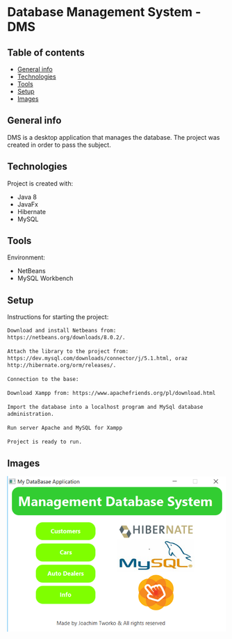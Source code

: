 # Database Management System - DMS 

## Table of contents
* [General info](#general-info)
* [Technologies](#technologies)
* [Tools](#tools)
* [Setup](#setup)
* [Images](#images)

## General info
DMS is a desktop application that manages the database.
The project was created in order to pass the subject.

## Technologies
Project is created with:

* Java 8
* JavaFx
* Hibernate
* MySQL

## Tools
Environment:

* NetBeans
* MySQL Workbench

## Setup
Instructions for starting the project:

```
Download and install Netbeans from: https://netbeans.org/downloads/8.0.2/.

Attach the library to the project from: https://dev.mysql.com/downloads/connector/j/5.1.html, oraz http://hibernate.org/orm/releases/.

Connection to the base:

Download Xampp from: https://www.apachefriends.org/pl/download.html

Import the database into a localhost program and MySql database administration.

Run server Apache and MySQL for Xampp

Project is ready to run.
```
## Images

![Welcome window](1.png)
